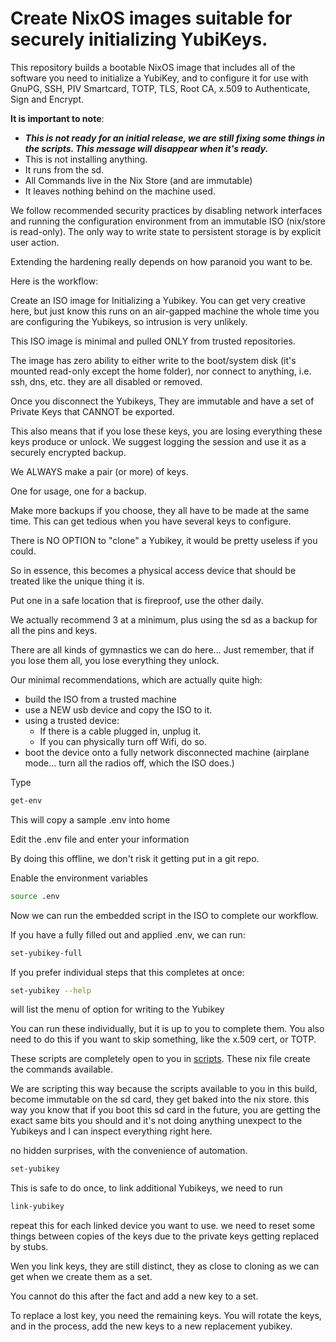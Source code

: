 # Create NixOS images suitable for securely initializing YubiKeys.

This repository builds a bootable NixOS image that includes all of the software you need to initialize a YubiKey, and to configure it for use with GnuPG, SSH, PIV Smartcard, TOTP, TLS, Root CA, x.509 to Authenticate, Sign and Encrypt.

**It is important to note**: 
- ***This is not ready for an initial release, we are still fixing some things in the scripts. This message will disappear when it's ready.***
- This is not installing anything.
- It runs from the sd.
- All Commands live in the Nix Store (and are immutable)
- It leaves nothing behind on the machine used.

We follow recommended security practices by disabling network interfaces and running the configuration environment from an immutable ISO (nix/store is read-only). The only way to write state to persistent storage is by explicit user action.

Extending the hardening really depends on how paranoid you want to be.

Here is the workflow:

Create an ISO image for Initializing a Yubikey.
You can get very creative here, but just know this runs on an air-gapped machine the whole time you are configuring the Yubikeys, so intrusion is very unlikely.

This ISO image is minimal and pulled ONLY from trusted repositories.

The image has zero ability to either write to the boot/system disk (it's mounted read-only except the home folder), nor connect to anything, i.e. ssh, dns, etc. they are all disabled or removed.

Once you disconnect the Yubikeys, They are immutable and have a set of Private Keys that CANNOT be exported.

This also means that if you lose these keys, you are losing everything these keys produce or unlock. We suggest logging the session and use it as a securely encrypted backup.

We ALWAYS make a pair (or more) of keys.

One for usage, one for a backup.

Make more backups if you choose, they all have to be made at the same time. This can get tedious when you have several keys to configure.

There is NO OPTION to "clone" a Yubikey, it would be pretty useless if you could.

So in essence, this becomes a physical access device that should be treated like the unique thing it is.

Put one in a safe location that is fireproof, use the other daily.

We actually recommend 3 at a minimum, plus using the sd as a backup for all the pins and keys.

There are all kinds of gymnastics we can do here...  Just remember, that if you lose them all, you lose everything they unlock.

Our minimal recommendations, which are actually quite high:

- build the ISO from a trusted machine
- use a NEW usb device and copy the ISO to it.
- using a trusted device:
  - If there is a cable plugged in, unplug it.
  - If you can physically turn off Wifi, do so.
- boot the device onto a fully network disconnected machine (airplane mode... turn all the radios off, which the ISO does.) 

Type
```bash
get-env
```
This will copy a sample .env into home

Edit the .env file and enter your information

By doing this offline, we don't risk it getting put in a git repo.

Enable the environment variables
```bash
source .env
```

Now we can run the embedded script in the ISO to complete our workflow.

If you have a fully filled out and applied .env, we can run:
```bash
set-yubikey-full
```
If you prefer individual steps that this completes at once:
```bash
set-yubikey --help
```
will list the menu of option for writing to the Yubikey

You can run these individually, but it is up to you to complete them.  You also need to do this if you want to skip something, like the x.509 cert, or TOTP.

These scripts are completely open to you in [scripts](./scripts/). These nix file create the commands available.

We are scripting this way because the scripts available to you in this build, become immutable on the sd card, they get baked into the nix store. this way you know that if you boot this sd card in the future, you are getting the exact same bits you should and it's not doing anything unexpect to the Yubikeys and I can inspect everything right here.

no hidden surprises, with the convenience of automation.

```bash
set-yubikey 
```

This is safe to do once, to link additional Yubikeys, we need to run 
```bash
link-yubikey
```
repeat this for each linked device you want to use.
we need to reset some things between copies of the keys
due to the private keys getting replaced by stubs.

Wen you link keys, they are still distinct, they as close to cloning as we can get when we create them as a set.

You cannot do this after the fact and add a new key to a set.

To replace a lost key, you need the remaining keys.
You will rotate the keys, and in the process, add the new keys to a new replacement yubikey.